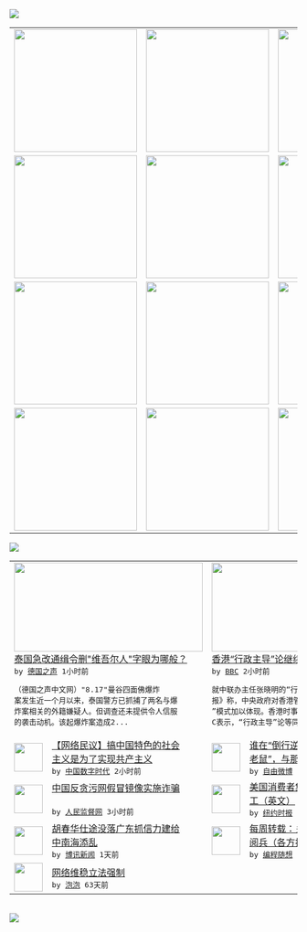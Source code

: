 

<a href="https://github.com/greatfire/z/raw/master/FreeBrowser.apk"><img src="https://raw.githubusercontent.com/greatfire/wiki/master/x/header.png" /></a><table><tr><td width="262" align="center" valign="center"><a href="https://github.com/greatfire/wiki/wiki/nyt" title="纽约时报中文网 国际纵览"><img src="https://raw.githubusercontent.com/greatfire/wiki/master/x/nyt_flag.png" width="215"/></a></td><td width="262" align="center" valign="center"><a href="https://github.com/greatfire/wiki/wiki/dw" title=""><img src="https://raw.githubusercontent.com/greatfire/wiki/master/x/dw_flag.png" width="215"/></a></td><td width="262" align="center" valign="center"><a href="https://github.com/greatfire/wiki/wiki/rmjd" title=""><img src="https://raw.githubusercontent.com/greatfire/wiki/master/x/rmjd_flag.png" width="215"/></a></td></tr><tr><td width="262" align="center" valign="center"><a href="https://github.com/paopaonetizen/website" title="泡泡 - 未经审查的互联网信息"><img src="https://raw.githubusercontent.com/greatfire/wiki/master/x/pp_flag.png" width="215"/></a></td><td width="262" align="center" valign="center"><a href="https://github.com/getlantern/mirror" title="以及自由微博和GreatFire.org官方中文论坛"><img src="https://raw.githubusercontent.com/greatfire/wiki/master/x/lantern_flag.png" width="215"/></a></td><td width="262" align="center" valign="center"><a href="https://github.com/cdtmirrors/m/" title=""><img src="https://raw.githubusercontent.com/greatfire/wiki/master/x/cdt_flag.png" width="215"/></a></td></tr><tr><td width="262" align="center" valign="center"><a href="https://github.com/program-think/blog" title="编程随想的博客"><img src="https://raw.githubusercontent.com/greatfire/wiki/master/x/pt_flag.png" width="215"/></a></td><td width="262" align="center" valign="center"><a href="https://github.com/greatfire/wiki/wiki/bbc" title=""><img src="https://raw.githubusercontent.com/greatfire/wiki/master/x/bbc_flag.png" width="215"/></a></td><td width="262" align="center" valign="center"><a href="https://github.com/freeweibo/s" title="自由微博 - 匿名和不受屏蔽的新浪微博搜索"><img src="https://raw.githubusercontent.com/greatfire/wiki/master/x/fw_flag.png" width="215"/></a></td></tr><tr><td width="262" align="center" valign="center"><a href="https://github.com/greatfire/wiki/wiki/google" title=""><img src="https://raw.githubusercontent.com/greatfire/wiki/master/x/google_flag.png" width="215"/></a></td><td width="262" align="center" valign="center"><a href="https://github.com/bxnews/boxun" title=""><img src="https://raw.githubusercontent.com/greatfire/wiki/master/x/bx_flag.png" width="215"/></a></td><td width="262" align="center" valign="center"><a href="https://github.com/greatfire/wiki/wiki/open-source" title="欢迎访问GreatFire.org开发者项目网站"><img src="https://raw.githubusercontent.com/greatfire/wiki/master/x/open-source_flag.png" width="215"/></a></td></tr></table><img src="https://raw.githubusercontent.com/greatfire/wiki/master/x/newsfeed text.png" /><table cols="4"><tr><td colspan="2" width="380"><a href="http://dw.com/p/1GW9m?maca=chi-GK-text-greatfire-all-chinese-15625-xml-mrss"><img src="http://www.dw.com/image/0,,18711110_302,00.jpg" width="330" height="156"/></a></br><a href="http://dw.com/p/1GW9m?maca=chi-GK-text-greatfire-all-chinese-15625-xml-mrss">泰国急改通缉令删"维吾尔人"字眼为哪般？</a></br><kbd> by <a href="http://dw.de">德国之声</a> 1小时前 </kbd></br><pre>（德国之声中文网）"8.17"曼谷四面佛爆炸<br/>案发生近一个月以来，泰国警方已抓捕了两名与爆<br/>炸案相关的外籍嫌疑人。但调查还未提供令人信服<br/>的袭击动机。该起爆炸案造成2...</pre></td><td colspan="2" width="380"><a href="http://www.bbc.com/zhongwen/simp/china/2015/09/150914_controversy_basic_law_hong_kong"><img src="http://a.files.bbci.co.uk/worldservice/live/assets/images/2015/04/04/150404073011_hongkong_flag_raising_144x81_getty_nocredit.jpg" width="330" height="156"/></a></br><a href="http://www.bbc.com/zhongwen/simp/china/2015/09/150914_controversy_basic_law_hong_kong">香港“行政主导”论继续引发各界争议</a></br><kbd> by <a href="http://www.bbc.co.uk/zhongwen/simp">BBC</a> 2小时前 </kbd></br><pre>就中联办主任张晓明的“行政主导”论，《环球时<br/>报》称，中央政府对香港管治权要通过“行政主导<br/>”模式加以体现。香港时事评论员刘锐绍则对BB<br/>C表示，“行政主导”论等同于...</pre></td></tr><tr><td><img src="http://chinadigitaltimes.net/chinese/files/2015/09/COwv_15U8AAbq89.jpg" width="50" height="50"/></td><td width="280"><a href="http://feedproxy.google.com/~r/chinadigitaltimes/zcNw/~3/BLumbfL9N8M/">【网络民议】搞中国特色的社会<br/>主义是为了实现共产主义</a></br><kbd> by <a href="http://chinadigitaltimes.net/chinese/">中国数字时代</a> 2小时前 </kbd></td><td><img src="http://ww2.sinaimg.cn/large/6b804b51jw1ew0rw9378kj20ez0qon13.jpg" width="50" height="50"/></td><td width="280"><a href="https://freeweibo.com/weibo/3887041626933917">谁在“倒行逆施”，谁是“过街<br/>老鼠”，与那里的同行、...</a></br><kbd> by <a href="https://freeweibo.com/">自由微博</a> 2小时前 </kbd></td></tr><tr><td><img src="http://www.rmjdw.com/uploads/150914/3-150914094953O9.jpg" width="50" height="50"/></td><td width="280"><a href="http://www.rmjdw.com//gonggao/2015/0914/15179.html">中国反贪污网假冒镜像实施诈骗<br/> </a></br><kbd> by <a href="http://www.rmjdw.com/">人民监督网</a> 3小时前 </kbd></td><td><img src="http://static01.nyt.com/images/2015/09/14/world/OCEANS/OCEANS-articleLarge.jpg" width="50" height="50"/></td><td width="280"><a href="https://d3qlz4p8smvoli.cloudfront.net/usa/20150914/cc14oceans/">美国消费者集体诉讼拯救海上奴<br/>工（英文）</a></br><kbd> by <a href="http://m.cn.nytimes.com/">纽约时报</a> 8小时前 </kbd></td></tr><tr><td><img src="https://raw.githubusercontent.com/greatfire/wiki/master/x/bx_logo.png" width="50" height="50"/></td><td width="280"><a href="http://www.boxun.com/news/gb/china/2015/09/201509140101.shtml">胡春华仕途没落广东抓信力建给<br/>中南海添乱</a></br><kbd> by <a href="http://www.boxun.com">博讯新闻</a> 1天前 </kbd></td><td><img src="http://lh4.googleusercontent.com/CJ8NaNuZF-9-YMITz0G1NqoJrvIMOX8OWD97WChdC_WTR_RL1cumqVbtI3gsa8ktCOSrzgUBkaWOSRM3PI2QUWBrHuZJZDbXYALEz1F7mtVePfEj4cEOPTdSanOGNIW4JYjJIGB4MA" width="50" height="50"/></td><td width="280"><a href="http://feedproxy.google.com/~r/programthink/~3/t3SxkgjCaZY/weekly-share-92.html">每周转载：关于习呆呆的93大<br/>阅兵（各方报道及网友评论）</a></br><kbd> by <a href="http://program-think.blogspot.com">编程随想</a> 6天前 </kbd></td></tr><tr><td><img src="http://pao-pao.net/sites/pao-pao.net/files/styles/base_adaptive/public/6523513689_baeec3c53c_z_0.jpg?itok=NM8cQ_d1" width="50" height="50"/></td><td width="280"><a href="https://pao-pao.net/article/593">网络维稳立法强制</a></br><kbd> by <a href="https://pao-pao.net">泡泡</a> 63天前 </kbd></td></table></br><a href="https://github.com/greatfire/z/raw/master/FreeBrowser.apk"><img src="https://raw.githubusercontent.com/greatfire/wiki/master/x/download app.png" /></a>